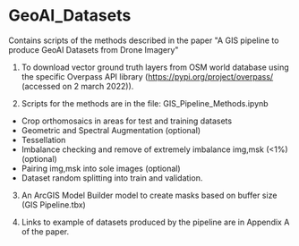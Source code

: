 # GeoAI_Datasets
Contains scripts of the methods described in the paper "A GIS pipeline to produce GeoAI Datasets from Drone Imagery"

1. To download vector ground truth layers from OSM world database using the specific Overpass API library (https://pypi.org/project/overpass/ (accessed on 2 march 2022)).

2. Scripts for the methods are in the file: GIS_Pipeline_Methods.ipynb
- Crop orthomosaics in areas for test and training datasets
- Geometric and Spectral Augmentation (optional)
- Tessellation
- Imbalance checking and remove of extremely imbalance img,msk (<1%) (optional)
- Pairing img,msk into sole images (optional)
- Dataset random splitting into train and validation.

3. An ArcGIS Model Builder model to create masks based on buffer size (GIS Pipeline.tbx)

4. Links to example of datasets produced by the pipeline are in Appendix A of the paper.

